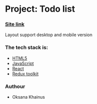 # Project: Todo list

### [Site link](https://todoslist-react-apps.netlify.app/)

Layout support desktop and mobile version

### The tech stack is:

- [HTML5](https://en.wikipedia.org/wiki/HTML5)
- [JavaScript](https://developer.mozilla.org/ru/docs/Web/JavaScript)
- [React](https://react.dev/)
- [Redux toolkit](https://redux-toolkit.js.org/)

### Authour

- Oksana Khainus
